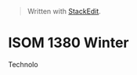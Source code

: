 


> Written with [StackEdit](https://stackedit.io/).

# ISOM 1380 Winter

Technolo
<!--stackedit_data:
eyJoaXN0b3J5IjpbLTM0MTUzOTUzNCw4NTExMDIxMjRdfQ==
-->